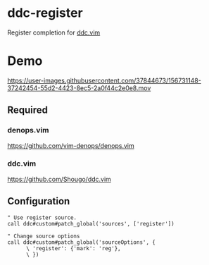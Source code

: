 # ddc-register

Register completion for [ddc.vim](https://github.com/Shougo/ddc.vim)

# Demo



https://user-images.githubusercontent.com/37844673/156731148-37242454-55d2-4423-8ec5-2a0f44c2e0e8.mov



## Required

### denops.vim

https://github.com/vim-denops/denops.vim


### ddc.vim

https://github.com/Shougo/ddc.vim


## Configuration

```vim
" Use register source.
call ddc#custom#patch_global('sources', ['register'])

" Change source options
call ddc#custom#patch_global('sourceOptions', {
      \ 'register': {'mark': 'reg'},
      \ })
```
